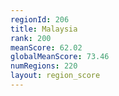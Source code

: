 ```yaml
---
regionId: 206
title: Malaysia
rank: 200
meanScore: 62.02
globalMeanScore: 73.46
numRegions: 220
layout: region_score
---
```

